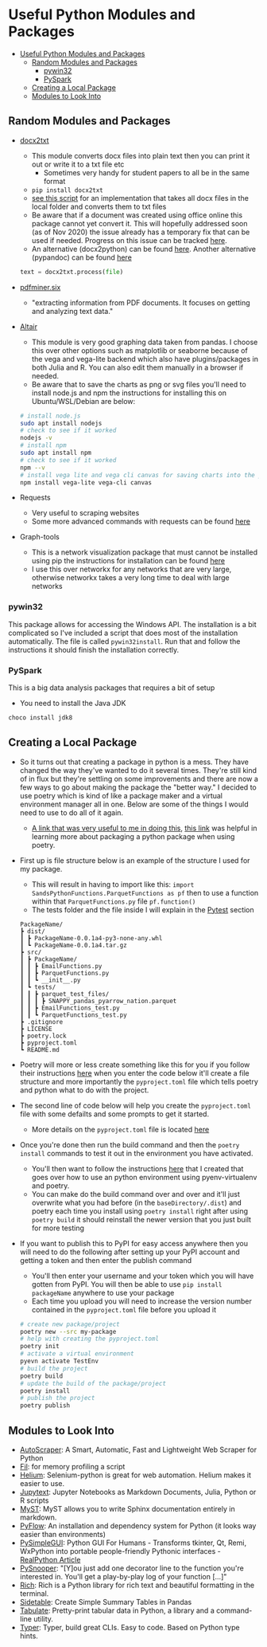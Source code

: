 # Useful Python Modules and Packages

- [Useful Python Modules and Packages](#useful-python-modules-and-packages)
    - [Random Modules and Packages](#random-modules-and-packages)
        - [pywin32](#pywin32)
        - [PySpark](#pyspark)
    - [Creating a Local Package](#creating-a-local-package)
    - [Modules to Look Into](#modules-to-look-into)

## Random Modules and Packages

- [docx2txt](https://github.com/ankushshah89/python-docx2txt)
    - This module converts docx files into plain text then you can print it out or write it to a txt file etc
        - Sometimes very handy for student papers to all be in the same format
    - `pip install docx2txt`
    - [see this script](useful_scripts/doc_docx_pdf_txt_converter.py) for an implementation that takes all docx files in the local folder and converts them to txt files
    - Be aware that if a document was created using office online this package cannot yet convert it. This will hopefully addressed soon (as of Nov 2020) the issue already has a temporary fix that can be used if needed. Progress on this issue can be tracked [here](https://github.com/ankushshah89/python-docx2txt/issues/16).
    - An alternative (docx2python) can be found [here](https://docx2python.readthedocs.io/en/latest/#). Another alternative (pypandoc) can be found [here](https://github.com/bebraw/pypandoc)

    ```Python
    text = docx2txt.process(file)
    ```

- [pdfminer.six](https://github.com/pdfminer/pdfminer.six)
    - "extracting information from PDF documents. It focuses on getting and analyzing text data."

- [Altair](https://altair-viz.github.io/index.html)
    - This module is very good graphing data taken from pandas. I choose this over other options such as matplotlib or seaborne because of the vega and vega-lite backend which also have plugins/packages in both Julia and R. You can also edit them manually in a browser if needed.
    - Be aware that to save the charts as png or svg files you'll need to install node.js and npm the instructions for installing this on Ubuntu/WSL/Debian are below:

    ```zsh
    # install node.js
    sudo apt install nodejs
    # check to see if it worked
    nodejs -v
    # install npm
    sudo apt install npm
    # check to see if it worked
    npm --v
    # install vega lite and vega cli canvas for saving charts into the png, svg etc. formats
    npm install vega-lite vega-cli canvas
    ````

- Requests
    - Very useful to scraping websites
    - Some more advanced commands with requests can be found [here](https://findwork.dev/blog/advanced-usage-python-requests-timeouts-retries-hooks/)
- Graph-tools
    - This is a network visualization package that must cannot be installed using pip the instructions for installation can be found [here](https://git.skewed.de/count0/graph-tool/-/wikis/installation-instructions)
    - I use this over networkx for any networks that are very large, otherwise networkx takes a very long time to deal with large networks

### pywin32

This package allows for accessing the Windows API. The installation is a bit complicated so I've included a script that does most of the installation automatically. The file is called `pywin32install`. Run that and follow the instructions it should finish the installation correctly.

### PySpark

This is a big data analysis packages that requires a bit of setup

- You need to install the Java JDK

```PowerShell
choco install jdk8
```

## Creating a Local Package

- So it turns out that creating a package in python is a mess. They have changed the way they've wanted to do it several times. They're still kind of in flux but they're settling on some improvements and there are now a few ways to go about making the package the "better way." I decided to use poetry which is kind of like a package maker and a virtual environment manager all in one. Below are some of the things I would need to use to do all of it again.
    - [A link that was very useful to me in doing this](https://www.ictshore.com/python/create-python-modules-tutorial/), [this link](https://dev.to/sivakon/python-poetry-35ec) was helpful in learning more about packaging a python package when using poetry.
- First up is file structure below is an example of the structure I used for my package.
    - This will result in having to import like this: `import SandsPythonFunctions.ParquetFunctions as pf` then to use a function within that `ParquetFunctions.py` file `pf.function()`
    - The tests folder and the file inside I will explain in the [Pytest](#pytest) section

    ```plaintext
    PackageName/
    ┣ dist/
    ┃ ┣ PackageName-0.0.1a4-py3-none-any.whl
    ┃ ┗ PackageName-0.0.1a4.tar.gz
    ┣ src/
    ┃ ┣ PackageName/
    ┃ ┃ ┣ EmailFunctions.py
    ┃ ┃ ┣ ParquetFunctions.py
    ┃ ┃ ┗ __init__.py
    ┃ ┗ tests/
    ┃ ┃ ┣ parquet_test_files/
    ┃ ┃ ┃ ┣ SNAPPY_pandas_pyarrow_nation.parquet
    ┃ ┃ ┣ EmailFunctions_test.py
    ┃ ┃ ┗ ParquetFunctions_test.py
    ┣ .gitignore
    ┣ LICENSE
    ┣ poetry.lock
    ┣ pyproject.toml
    ┗ README.md
    ```

- Poetry will more or less create something like this for you if you follow their instructions [here](https://python-poetry.org/docs/cli/#new) when you enter the code below it'll create a file structure and more importantly the `pyproject.toml` file which tells poetry and python what to do with the project.
- The second line of code below will help you create the `pyproject.toml` file with some defailts and some prompts to get it started.
    - More details on the `pyproject.toml` file is located [here](https://python-poetry.org/docs/pyproject/)
- Once you're done then run the build command and then the `poetry install` commands to test it out in the environment you have activated.
    - You'll then want to follow the instructions [here](python_install.md#pyenv-with-poetry) that I created that goes over how to use an python environment using pyenv-virtualenv and poetry.
    - You can make do the build command over and over and it'll just overwrite what you had before (in the `baseDirectory/.dist`) and poetry each time you install using `poetry install` right after using `poetry build` it should reinstall the newer version that you just built for more testing
- If you want to publish this to PyPI for easy access anywhere then you will need to do the following after setting up your PyPI account and getting a token and then enter the publish command
    - You'll then enter your username and your token which you will have gotten from PyPI. You will then be able to use `pip install packageName` anywhere to use your package
    - Each time you upload you will need to increase the version number contained in the `pyproject.toml` file before you upload it

    ```zsh
    # create new package/project
    poetry new --src my-package
    # help with creating the pyproject.toml
    poetry init
    # activate a virtual environment
    pyevn activate TestEnv
    # build the project
    poetry build
    # update the build of the package/project
    poetry install
    # publish the project
    poetry publish
    ```

## Modules to Look Into

- [AutoScraper](https://github.com/alirezamika/autoscraper): A Smart, Automatic, Fast and Lightweight Web Scraper for Python
- [Fil](https://github.com/pythonspeed/filprofiler): for memory profiling a script
- [Helium](https://github.com/mherrmann/selenium-python-helium): Selenium-python is great for web automation. Helium makes it easier to use.
- [Jupytext](https://github.com/mwouts/jupytext): Jupyter Notebooks as Markdown Documents, Julia, Python or R scripts
- [MyST](https://myst-parser.readthedocs.io/en/latest/index.html): MyST allows you to write Sphinx documentation entirely in markdown.
- [PyFlow](https://github.com/David-OConnor/pyflow): An installation and dependency system for Python (it looks way easier than environments)
- [PySimpleGUI](https://github.com/PySimpleGUI/PySimpleGUI): Python GUI For Humans - Transforms tkinter, Qt, Remi, WxPython into portable people-friendly Pythonic interfaces - [RealPython Article](https://realpython.com/pysimplegui-python/)
- [PySnooper](https://github.com/cool-RR/pysnooper):  "[Y]ou just add one decorator line to the function you're interested in. You'll get a play-by-play log of your function [...]"
- [Rich](https://github.com/willmcgugan/rich): Rich is a Python library for rich text and beautiful formatting in the terminal.
- [Sidetable](https://pbpython.com/sidetable.html): Create Simple Summary Tables in Pandas
- [Tabulate](https://github.com/astanin/python-tabulate): Pretty-print tabular data in Python, a library and a command-line utility.
- [Typer](https://github.com/tiangolo/typer): Typer, build great CLIs. Easy to code. Based on Python type hints.
